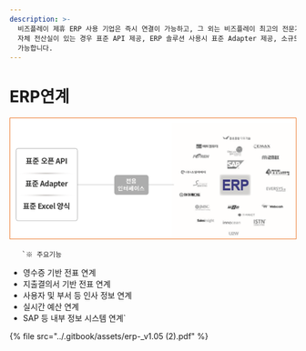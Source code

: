 ```yaml
---
description: >-
  비즈플레이 제휴 ERP 사용 기업은 즉시 연결이 가능하고, 그 외는 비즈플레이 최고의 전문가 팀이 귀사의 시스템과 연결을 지원 해드립니다.
  자체 전산실이 있는 경우 표준 API 제공, ERP 솔루션 사용시 표준 Adapter 제공, 소규모의 경우 표준 엑셀 파일을 이용해 연결이
  가능합니다.
---
```


# ERP연계

![](../.gitbook/assets/image%20%2860%29.png)

       `※ 주요기능  
  - 영수증 기반 전표 연계   
  - 지출결의서 기반 전표 연계  
  - 사용자 및 부서 등 인사 정보 연계  
  - 실시간 예산 연계  
  - SAP 등 내부 정보 시스템 연계`

{% file src="../.gitbook/assets/erp-\_v1.05 \(2\).pdf" %}



